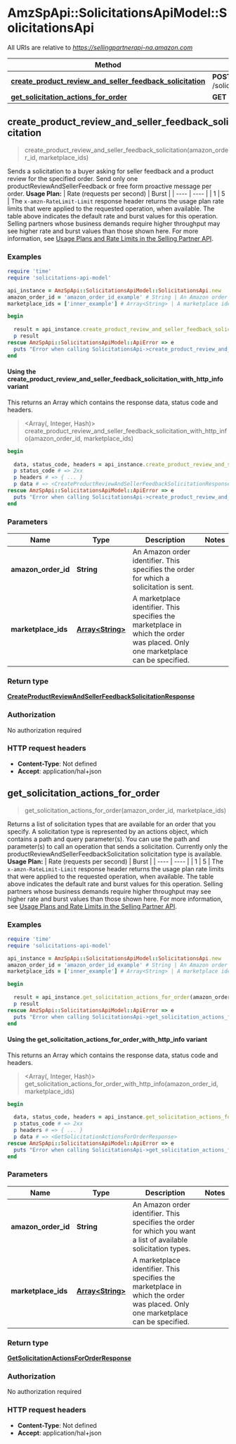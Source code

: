 # AmzSpApi::SolicitationsApiModel::SolicitationsApi

All URIs are relative to *https://sellingpartnerapi-na.amazon.com*

| Method | HTTP request | Description |
| ------ | ------------ | ----------- |
| [**create_product_review_and_seller_feedback_solicitation**](SolicitationsApi.md#create_product_review_and_seller_feedback_solicitation) | **POST** /solicitations/v1/orders/{amazonOrderId}/solicitations/productReviewAndSellerFeedback |  |
| [**get_solicitation_actions_for_order**](SolicitationsApi.md#get_solicitation_actions_for_order) | **GET** /solicitations/v1/orders/{amazonOrderId} |  |


## create_product_review_and_seller_feedback_solicitation

> <CreateProductReviewAndSellerFeedbackSolicitationResponse> create_product_review_and_seller_feedback_solicitation(amazon_order_id, marketplace_ids)



Sends a solicitation to a buyer asking for seller feedback and a product review for the specified order. Send only one productReviewAndSellerFeedback or free form proactive message per order.  **Usage Plan:**  | Rate (requests per second) | Burst | | ---- | ---- | | 1 | 5 |  The `x-amzn-RateLimit-Limit` response header returns the usage plan rate limits that were applied to the requested operation, when available. The table above indicates the default rate and burst values for this operation. Selling partners whose business demands require higher throughput may see higher rate and burst values than those shown here. For more information, see [Usage Plans and Rate Limits in the Selling Partner API](https://developer-docs.amazon.com/sp-api/docs/usage-plans-and-rate-limits-in-the-sp-api).

### Examples

```ruby
require 'time'
require 'solicitations-api-model'

api_instance = AmzSpApi::SolicitationsApiModel::SolicitationsApi.new
amazon_order_id = 'amazon_order_id_example' # String | An Amazon order identifier. This specifies the order for which a solicitation is sent.
marketplace_ids = ['inner_example'] # Array<String> | A marketplace identifier. This specifies the marketplace in which the order was placed. Only one marketplace can be specified.

begin
  
  result = api_instance.create_product_review_and_seller_feedback_solicitation(amazon_order_id, marketplace_ids)
  p result
rescue AmzSpApi::SolicitationsApiModel::ApiError => e
  puts "Error when calling SolicitationsApi->create_product_review_and_seller_feedback_solicitation: #{e}"
end
```

#### Using the create_product_review_and_seller_feedback_solicitation_with_http_info variant

This returns an Array which contains the response data, status code and headers.

> <Array(<CreateProductReviewAndSellerFeedbackSolicitationResponse>, Integer, Hash)> create_product_review_and_seller_feedback_solicitation_with_http_info(amazon_order_id, marketplace_ids)

```ruby
begin
  
  data, status_code, headers = api_instance.create_product_review_and_seller_feedback_solicitation_with_http_info(amazon_order_id, marketplace_ids)
  p status_code # => 2xx
  p headers # => { ... }
  p data # => <CreateProductReviewAndSellerFeedbackSolicitationResponse>
rescue AmzSpApi::SolicitationsApiModel::ApiError => e
  puts "Error when calling SolicitationsApi->create_product_review_and_seller_feedback_solicitation_with_http_info: #{e}"
end
```

### Parameters

| Name | Type | Description | Notes |
| ---- | ---- | ----------- | ----- |
| **amazon_order_id** | **String** | An Amazon order identifier. This specifies the order for which a solicitation is sent. |  |
| **marketplace_ids** | [**Array&lt;String&gt;**](String.md) | A marketplace identifier. This specifies the marketplace in which the order was placed. Only one marketplace can be specified. |  |

### Return type

[**CreateProductReviewAndSellerFeedbackSolicitationResponse**](CreateProductReviewAndSellerFeedbackSolicitationResponse.md)

### Authorization

No authorization required

### HTTP request headers

- **Content-Type**: Not defined
- **Accept**: application/hal+json


## get_solicitation_actions_for_order

> <GetSolicitationActionsForOrderResponse> get_solicitation_actions_for_order(amazon_order_id, marketplace_ids)



Returns a list of solicitation types that are available for an order that you specify. A solicitation type is represented by an actions object, which contains a path and query parameter(s). You can use the path and parameter(s) to call an operation that sends a solicitation. Currently only the productReviewAndSellerFeedbackSolicitation solicitation type is available.  **Usage Plan:**  | Rate (requests per second) | Burst | | ---- | ---- | | 1 | 5 |  The `x-amzn-RateLimit-Limit` response header returns the usage plan rate limits that were applied to the requested operation, when available. The table above indicates the default rate and burst values for this operation. Selling partners whose business demands require higher throughput may see higher rate and burst values than those shown here. For more information, see [Usage Plans and Rate Limits in the Selling Partner API](https://developer-docs.amazon.com/sp-api/docs/usage-plans-and-rate-limits-in-the-sp-api).

### Examples

```ruby
require 'time'
require 'solicitations-api-model'

api_instance = AmzSpApi::SolicitationsApiModel::SolicitationsApi.new
amazon_order_id = 'amazon_order_id_example' # String | An Amazon order identifier. This specifies the order for which you want a list of available solicitation types.
marketplace_ids = ['inner_example'] # Array<String> | A marketplace identifier. This specifies the marketplace in which the order was placed. Only one marketplace can be specified.

begin
  
  result = api_instance.get_solicitation_actions_for_order(amazon_order_id, marketplace_ids)
  p result
rescue AmzSpApi::SolicitationsApiModel::ApiError => e
  puts "Error when calling SolicitationsApi->get_solicitation_actions_for_order: #{e}"
end
```

#### Using the get_solicitation_actions_for_order_with_http_info variant

This returns an Array which contains the response data, status code and headers.

> <Array(<GetSolicitationActionsForOrderResponse>, Integer, Hash)> get_solicitation_actions_for_order_with_http_info(amazon_order_id, marketplace_ids)

```ruby
begin
  
  data, status_code, headers = api_instance.get_solicitation_actions_for_order_with_http_info(amazon_order_id, marketplace_ids)
  p status_code # => 2xx
  p headers # => { ... }
  p data # => <GetSolicitationActionsForOrderResponse>
rescue AmzSpApi::SolicitationsApiModel::ApiError => e
  puts "Error when calling SolicitationsApi->get_solicitation_actions_for_order_with_http_info: #{e}"
end
```

### Parameters

| Name | Type | Description | Notes |
| ---- | ---- | ----------- | ----- |
| **amazon_order_id** | **String** | An Amazon order identifier. This specifies the order for which you want a list of available solicitation types. |  |
| **marketplace_ids** | [**Array&lt;String&gt;**](String.md) | A marketplace identifier. This specifies the marketplace in which the order was placed. Only one marketplace can be specified. |  |

### Return type

[**GetSolicitationActionsForOrderResponse**](GetSolicitationActionsForOrderResponse.md)

### Authorization

No authorization required

### HTTP request headers

- **Content-Type**: Not defined
- **Accept**: application/hal+json

